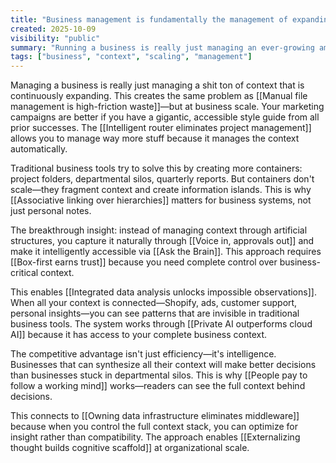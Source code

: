 ```yaml
---
title: "Business management is fundamentally the management of expanding context"
created: 2025-10-09
visibility: "public"
summary: "Running a business is really just managing an ever-growing amount of context that needs to remain accessible"
tags: ["business", "context", "scaling", "management"]
---
```


Managing a business is really just managing a shit ton of context that is continuously expanding. This creates the same problem as [[Manual file management is high-friction waste]]—but at business scale. Your marketing campaigns are better if you have a gigantic, accessible style guide from all prior successes. The [[Intelligent router eliminates project management]] allows you to manage way more stuff because it manages the context automatically.

Traditional business tools try to solve this by creating more containers: project folders, departmental silos, quarterly reports. But containers don't scale—they fragment context and create information islands. This is why [[Associative linking over hierarchies]] matters for business systems, not just personal notes.

The breakthrough insight: instead of managing context through artificial structures, you capture it naturally through [[Voice in, approvals out]] and make it intelligently accessible via [[Ask the Brain]]. This approach requires [[Box-first earns trust]] because you need complete control over business-critical context.

This enables [[Integrated data analysis unlocks impossible observations]]. When all your context is connected—Shopify, ads, customer support, personal insights—you can see patterns that are invisible in traditional business tools. The system works through [[Private AI outperforms cloud AI]] because it has access to your complete business context.

The competitive advantage isn't just efficiency—it's intelligence. Businesses that can synthesize all their context will make better decisions than businesses stuck in departmental silos. This is why [[People pay to follow a working mind]] works—readers can see the full context behind decisions.

This connects to [[Owning data infrastructure eliminates middleware]] because when you control the full context stack, you can optimize for insight rather than compatibility. The approach enables [[Externalizing thought builds cognitive scaffold]] at organizational scale.
